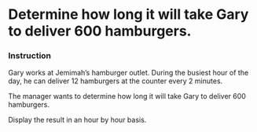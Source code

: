 # Determine how long it will take Gary to deliver 600 hamburgers.

### Instruction
Gary works at Jemimah’s hamburger outlet. During the busiest hour of the day, he can deliver 12 hamburgers at the counter every 2 minutes. 

The manager wants to determine 
how long it will take Gary to deliver 600 hamburgers. 

Display the result in an hour by hour basis.

